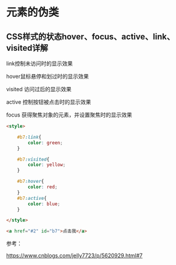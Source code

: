 # 元素的伪类

## CSS样式的状态hover、focus、active、link、visited详解

link控制未访问时的显示效果

hover鼠标悬停和划过时的显示效果

visited 访问过后的显示效果

active 控制按钮被点击时的显示效果

focus 获得聚焦对象的元素，并设置聚焦时的显示效果

```html
<style>

    #b7:link{
        color: green;
    }

    #b7:visited{
        color: yellow;
    }

    #b7:hover{
        color: red;
    }
    #b7:active{
        color: blue;
    }

</style>

<a href="#2" id="b7">点击我</a>
```

参考：

<https://www.cnblogs.com/jelly7723/p/5620929.html#7>
